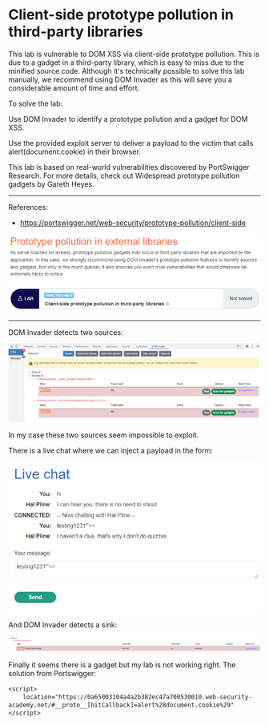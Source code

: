
# Client-side prototype pollution in third-party libraries

This lab is vulnerable to DOM XSS via client-side prototype pollution. This is due to a gadget in a third-party library, which is easy to miss due to the minified source code. Although it's technically possible to solve this lab manually, we recommend using DOM Invader as this will save you a considerable amount of time and effort.

To solve the lab:

Use DOM Invader to identify a prototype pollution and a gadget for DOM XSS.

Use the provided exploit server to deliver a payload to the victim that calls alert(document.cookie) in their browser.

This lab is based on real-world vulnerabilities discovered by PortSwigger Research. For more details, check out Widespread prototype pollution gadgets by Gareth Heyes.


---------------------------------------------

References: 

- https://portswigger.net/web-security/prototype-pollution/client-side



![img](images/Client-side%20prototype%20pollution%20in%20third-party%20libraries/1.png)

---------------------------------------------

DOM Invader detects two sources:
 


![img](images/Client-side%20prototype%20pollution%20in%20third-party%20libraries/2.png)


In my case these two sources seem impossible to exploit.

There is a live chat where we can inject a payload in the form:



![img](images/Client-side%20prototype%20pollution%20in%20third-party%20libraries/3.png)


And DOM Invader detects a sink:



![img](images/Client-side%20prototype%20pollution%20in%20third-party%20libraries/4.png)


Finally it seems there is a gadget but my lab is not working right. The solution from Portswigger:


```
<script>
    location="https://0a65003104a4a2b382ec47a700530010.web-security-academy.net/#__proto__[hitCallback]=alert%28document.cookie%29"
</script>
```